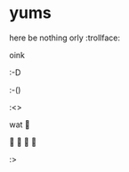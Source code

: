 yums
====

here be nothing
orly
:trollface:

oink
 
:-D

:-()

:<>

wat :beers:

:trolleybus: :dash: :dash: :dash:


:>
